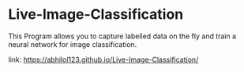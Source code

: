 # Live-Image-Classification
This Program allows you to capture labelled data on the fly and train a neural network for image classification.

link:
https://abhilol123.github.io/Live-Image-Classification/
